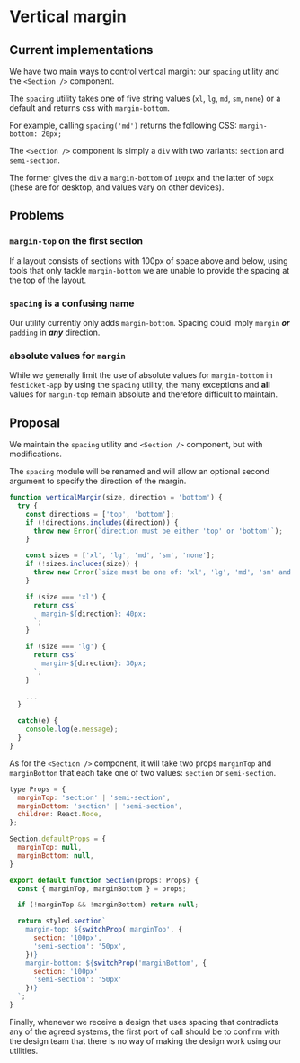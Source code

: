 # Vertical margin

## Current implementations

We have two main ways to control vertical margin: our `spacing` utility and the `<Section />` component.

The `spacing` utility takes one of five string values (`xl`, `lg`, `md`, `sm`, `none`) or a default and returns css with `margin-bottom`.

For example, calling `spacing('md')` returns the following CSS: `margin-bottom: 20px;`

The `<Section />` component is simply a `div` with two variants: `section` and `semi-section`.

The former gives the `div` a `margin-bottom` of `100px` and the latter of `50px` (these are for desktop, and values vary on other devices).

## Problems

### `margin-top` on the first section

If a layout consists of sections with 100px of space above and below, using tools that only tackle `margin-bottom` we are unable to provide the spacing at the top of the layout.

### `spacing` is a confusing name

Our utility currently only adds `margin-bottom`. Spacing could imply `margin` **_or_** `padding` in **_any_** direction.

### absolute values for `margin`

While we generally limit the use of absolute values for `margin-bottom` in `festicket-app` by using the `spacing` utility, the many exceptions and **all** values for `margin-top` remain absolute and therefore difficult to maintain.

## Proposal

We maintain the `spacing` utility and `<Section />` component, but with modifications.

The `spacing` module will be renamed and will allow an optional second argument to specify the direction of the margin.

```js
function verticalMargin(size, direction = 'bottom') {
  try {
    const directions = ['top', 'bottom'];
    if (!directions.includes(direction)) {
      throw new Error(`direction must be either 'top' or 'bottom'`);
    }

    const sizes = ['xl', 'lg', 'md', 'sm', 'none'];
    if (!sizes.includes(size)) {
      throw new Error(`size must be one of: 'xl', 'lg', 'md', 'sm' and 'none'`);
    }

    if (size === 'xl') {
      return css`
        margin-${direction}: 40px;
      `;
    }

    if (size === 'lg') {
      return css`
        margin-${direction}: 30px;
      `;
    }

    ...
  }

  catch(e) {
    console.log(e.message);
  }
}
```

As for the `<Section />` component, it will take two props `marginTop` and `marginBotton` that each take one of two values: `section` or `semi-section`.

```js
type Props = {
  marginTop: 'section' | 'semi-section',
  marginBottom: 'section' | 'semi-section',
  children: React.Node,
};

Section.defaultProps = {
  marginTop: null,
  marginBottom: null,
}

export default function Section(props: Props) {
  const { marginTop, marginBottom } = props;

  if (!marginTop && !marginBottom) return null;

  return styled.section`
    margin-top: ${switchProp('marginTop', {
      section: '100px',
      'semi-section': '50px',
    })}
    margin-bottom: ${switchProp('marginBottom', {
      section: '100px'
      'semi-section': '50px'
    })}
  `;
}
```

Finally, whenever we receive a design that uses spacing that contradicts any of the agreed systems, the first port of call should be to confirm with the design team that there is no way of making the design work using our utilities.
